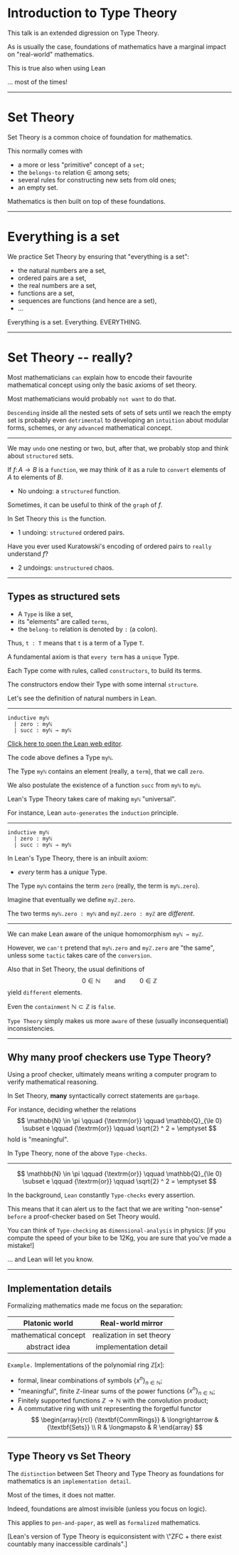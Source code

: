 #  Introduction to Type Theory

This talk is an extended digression on Type Theory.

As is usually the case, foundations of mathematics have a marginal impact on "real-world" mathematics.

This is true also when using Lean

$\ldots$ most of the times!

---

# Set Theory

Set Theory is a common choice of foundation for mathematics.

This normally comes with

* a more or less "primitive" concept of a `set`;
* the `belongs-to` relation $\in$ among sets;
* several rules for constructing new sets from old ones;
* an empty set.

Mathematics is then built on top of these foundations.

---

# Everything is a set

We practice Set Theory by ensuring that "everything is a set":

* the natural numbers are a set,
* ordered pairs are a set,
* the real numbers are a set,
* functions are a set,
* sequences are functions (and hence are a set),
* $\ldots$

Everything is a set. Everything. EVERYTHING.

---

# Set Theory -- really?

Most mathematicians `can` explain how to encode their favourite mathematical concept using only the basic axioms of set theory.

Most mathematicians would probably `not want` to do that.

`Descending` inside all the nested sets of sets of sets until we reach the empty set is probably even `detrimental` to developing an `intuition` about modular forms, schemes, or any `advanced` mathematical concept.

---

We may `undo` one nesting or two, but, after that, we probably stop and think about `structured` sets.

If $f \colon A \longrightarrow B$ is a `function`, we may think of it as a rule to `convert` elements of $A$ to elements of $B$.
* No undoing: a `structured` function.

Sometimes, it can be useful to think of the `graph` of $f$.
<!--\\-->
In Set Theory this `is` the function.
* 1 undoing: `structured` ordered pairs.

Have you ever used Kuratowski's encoding of ordered pairs to `really` understand $f$?
* 2 undoings: `unstructured` chaos.

---

##  Types as structured sets

<!--\vspace{10pt}-->
* A `Type` is like a set,
* its "elements" are called `terms`,
* the `belong-to` relation is denoted by `:` (a colon).

Thus, `t : T` means that `t` is a term of a Type `T`.

A fundamental axiom is that `every term` has a `unique` Type.

Each Type come with rules, called `constructors`, to build its terms.
<!--\\-->
The constructors endow their Type with some internal `structure`.

Let's see the definition of natural numbers in Lean.

---

```lean
inductive myℕ
  | zero : myℕ
  | succ : myℕ → myℕ
```
[Click here to open the Lean web editor](https://leanprover-community.github.io/lean-web-editor/#code=inductive%20my%E2%84%95%0A%20%20%7C%20zero%20%3A%20my%E2%84%95%0A%20%20%7C%20succ%20%3A%20my%E2%84%95%20%E2%86%92%20my%E2%84%95%0A%0A%23print%20prefix%20my%E2%84%95%0A).

The code above defines a Type `myℕ`.

The Type `myℕ` contains an element (really, a `term`), that we call `zero`.

We also postulate the existence of a function `succ` from `myℕ` to `myℕ`.

Lean's Type Theory takes care of making `myℕ` "universal".

For instance, Lean `auto-generates` the `induction` principle.

---

```lean
inductive myℕ
  | zero : myℕ
  | succ : myℕ → myℕ
```

In Lean's Type Theory, there is an inbuilt axiom:

* *every* term has a *unique* Type.

The Type `myℕ` contains the term `zero` (really, the term is `myℕ.zero`).

Imagine that eventually we define `myℤ.zero`.

The two terms `myℕ.zero : myℕ` and `myℤ.zero : myℤ` are *different*.

---

We can make Lean aware of the unique homomorphism `myℕ → myℤ`.

However, we `can't` pretend that `myℕ.zero` and `myℤ.zero` are "the same", unless some `tactic` takes care of the `conversion`.

Also that in Set Theory, the usual definitions of
$$
  0 \in \mathbb{N} \qquad {\textrm{and}} \qquad 0 \in \mathbb{Z}
$$
yield `different` elements.

Even the `containment` $\mathbb{N} \subset \mathbb{Z}$ is `false`.

`Type Theory` simply makes us more `aware` of these (usually inconsequential) inconsistencies.

---

## Why many proof checkers use Type Theory?

Using a proof checker, ultimately means writing a computer program to verify mathematical reasoning.

In Set Theory, **many** syntactically correct statements are `garbage`.

For instance, deciding whether the relations
$$
  \mathbb{N} \in \pi
  \qquad {\textrm{or}} \qquad
  \mathbb{Q}_{\le 0} \subset e
  \qquad {\textrm{or}} \qquad
  \sqrt{2} ^ 2 = \emptyset
$$
hold is "meaningful".

In Type Theory, none of the above `Type-checks`.

---

$$
  \mathbb{N} \in \pi
  \qquad {\textrm{or}} \qquad
  \mathbb{Q}_{\le 0} \subset e
  \qquad {\textrm{or}} \qquad
  \sqrt{2} ^ 2 = \emptyset
$$

In the background, `Lean` constantly `Type-checks` every assertion.

This means that it can alert us to the fact that we are writing "non-sense" `before` a proof-checker based on Set Theory would.

You can think of `Type-checking` as `dimensional-analysis` in physics:
[if you compute the speed of your bike to be $12$Kg, you are sure that you've made a mistake!]

$\ldots$ and Lean will let you know.

---

##  Implementation details

Formalizing mathematics made me focus on the separation:

<!--{\centering-->
|Platonic world| Real-world mirror|
| :---: | :---: |
|mathematical concept | realization in set theory |
|abstract idea        | implementation detail |
<!--}-->

`Example.` Implementations of the polynomial ring $\mathbb{Z}[x]$:
<!--\\-->
* formal, linear combinations of symbols $\{ x^n \}_{n \in \mathbb{N}}$;
* "meaningful", finite $\mathbb{Z}$-linear sums of the power functions $\{ x^n \}_{n \in \mathbb{N}}$;
* Finitely supported functions $\mathbb{Z} \to \mathbb{N}$ with the convolution product;
* A commutative ring with unit representing the forgetful functor
$$
  \begin{array}{rcl}
    {\textbf{CommRings}} & \longrightarrow & {\textbf{Sets}} \\
    R & \longmapsto & R
  \end{array}
$$

---

##  Type Theory vs Set Theory

The `distinction` between Set Theory and Type Theory as foundations for mathematics is an `implementation detail`.

Most of the times, it does not matter.

Indeed, foundations are almost invisible (unless you focus on logic).

This applies to `pen-and-paper`, as well as `formalized` mathematics.

[Lean's version of Type Theory is equiconsistent with \\"ZFC + there exist countably many inaccessible cardinals".]
